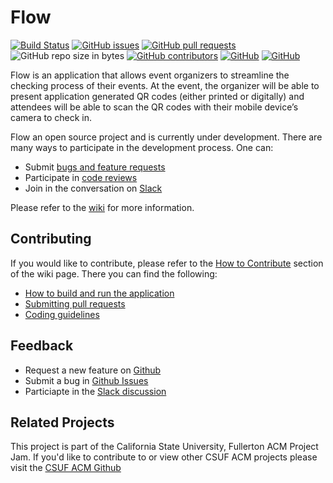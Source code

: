 # Flow
[![Build Status](https://travis-ci.com/CSUF-ACM/flow.svg?branch=master)](https://travis-ci.com/CSUF-ACM/flow)
[![GitHub issues](https://img.shields.io/github/issues/CSUF-ACM/flow.svg)](https://github.com/CSUF-ACM/flow/issues?utf8=%E2%9C%93&q=is%3Aissue+is%3Aopen+)
[![GitHub pull requests](https://img.shields.io/github/issues-pr/CSUF-ACM/flow.svg)](https://github.com/CSUF-ACM/flow/pulls?utf8=%E2%9C%93&q=is%3Apr+is%3Aopen+)
![GitHub repo size in bytes](https://img.shields.io/github/repo-size/CSUF-ACM/flow.svg)
[![GitHub contributors](https://img.shields.io/github/contributors/CSUF-ACM/fluid.svg)](https://github.com/CSUF-ACM/flow/graphs/contributors)
[![GitHub](https://img.shields.io/github/license/CSUF-ACM/flow.svg)](https://github.com/CSUF-ACM/flow/blob/master/LICENSE)
[![GitHub](https://img.shields.io/badge/chat-on%20slack-brightgreen.svg)](https://acmcsuf.slack.com/messages/CCYLWSGH2)


Flow is an application that allows event organizers to streamline the checking process of their events. At the event, the organizer will be able to present application generated QR codes (either printed or digitally) and attendees will be able to scan the QR codes with their mobile device’s camera to check in.

Flow an open source project and is currently under development. There are many ways to participate in the development process. One can:
- Submit [bugs and feature requests](https://github.com/CSUF-ACM/flow/issues)
- Participate in [code reviews](https://github.com/CSUF-ACM/flow/pulls)
- Join in the conversation on [Slack](https://acmcsuf.slack.com/messages/CCYLWSGH2)  

Please refer to the [wiki](https://github.com/CSUF-ACM/flow/wiki) for more information.

## Contributing
If you would like to contribute, please refer to the [How to Contribute](https://github.com/CSUF-ACM/flow/wiki/How-to-Contribute) section of the wiki page. There you can find the following:
- [How to build and run the application](https://github.com/CSUF-ACM/flow/wiki/How-to-Contribute)
- [Submitting pull requests](https://github.com/CSUF-ACM/flow/wiki/How-to-Contribute)
- [Coding guidelines](https://github.com/CSUF-ACM/flow/wiki/Coding-Guidelines)

## Feedback
- Request a new feature on [Github](https://github.com/CSUF-ACM/flow/issues)
- Submit a bug in [Github Issues](https://github.com/CSUF-ACM/flow/issues)
- Particiapte in the [Slack discussion](https://acmcsuf.slack.com/messages/CCYLWSGH2)

## Related Projects
This project is part of the California State University, Fullerton ACM Project Jam. If you'd like to contribute to or view other CSUF ACM projects please visit the [CSUF ACM Github](https://github.com/CSUF-ACM) 
